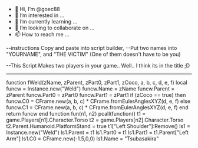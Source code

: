 - 👋 Hi, I’m @goec88
- 👀 I’m interested in ...
- 🌱 I’m currently learning ...
- 💞️ I’m looking to collaborate on ...
- 📫 How to reach me ...

<!---
goec88/goec88 is a ✨ special ✨ repository because its `README.md` (this file) appears on your GitHub profile.
You can click the Preview link to take a look at your changes.
--->
--instructions Copy and paste into script builder,
--Put two names into "YOURNAME", and "THE VICTIM" (One of them doesn't have to be you)

--This Script Makes two players in your game.. Well.. I think its in the title ;D

----------------------------------------------------------------------------------------
function fWeld(zName, zParent, zPart0, zPart1, zCoco, a, b, c, d, e, f)
local funcw = Instance.new("Weld")
funcw.Name = zName
funcw.Parent = zParent
funcw.Part0 = zPart0
funcw.Part1 = zPart1
if (zCoco == true) then
funcw.C0 = CFrame.new(a, b, c) * CFrame.fromEulerAnglesXYZ(d, e, f)
else
funcw.C1 = CFrame.new(a, b, c) * CFrame.fromEulerAnglesXYZ(d, e, f)
end
return funcw
end
function fun(n1, n2)
pcall(function()
t1 = game.Players[n1].Character.Torso
t2 = game.Players[n2].Character.Torso
t2.Parent.Humanoid.PlatformStand = true
t1["Left Shoulder"]:Remove()
ls1 = Instance.new("Weld")
ls1.Parent = t1
ls1.Part0 = t1
ls1.Part1 = t1.Parent["Left Arm"]
ls1.C0 = CFrame.new(-1.5,0,0)
ls1.Name = "Tsubasakira"
